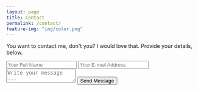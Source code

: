 ```yaml
---
layout: page
title: Contact
permalink: /contact/
feature-img: "img/color.png"
---
```


You want to contact me, don't you? I would love that. Provide your details, below.

<form action="https://getsimpleform.com/messages?form_api_token=1f7791990054c923cc50f6a6c5228548" method="post">
  <!-- the redirect_to is optional, the form will redirect to the referrer on submission -->
  <input type='hidden' name='redirect_to' value='http://samanthahar.ms/thankyou' />
  <input type='text' name='name' placeholder='Your Full Name' />
  <input type='email' name='email' placeholder='Your E-mail Address' />
  <textarea name='message' placeholder='Write your message ...'></textarea>
  <input type='submit' value='Send Message' />
</form>